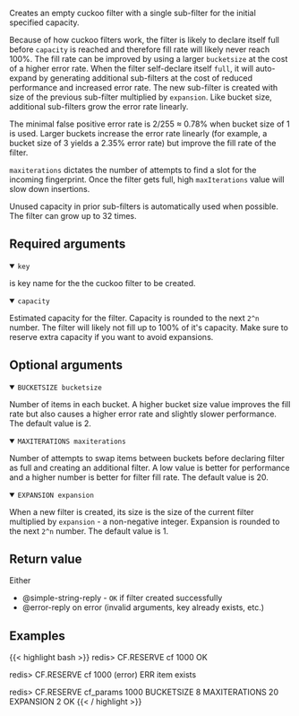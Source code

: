 Creates an empty cuckoo filter with a single sub-filter for the initial specified capacity.

Because of how cuckoo filters work, the filter is likely to declare itself full before `capacity` is reached and therefore fill rate will likely never reach 100%.
The fill rate can be improved by using a larger `bucketsize` at the cost of a higher error rate.
When the filter self-declare itself `full`, it will auto-expand by generating additional sub-filters at the cost of reduced performance and increased error rate.
The new sub-filter is created with size of the previous sub-filter multiplied by `expansion`.
Like bucket size, additional sub-filters grow the error rate linearly.

The minimal false positive error rate is 2/255 ≈ 0.78% when bucket size of 1 is used.
Larger buckets increase the error rate linearly (for example, a bucket size of 3 yields a 2.35% error rate) but improve the fill rate of the filter.

`maxiterations` dictates the number of attempts to find a slot for the incoming fingerprint.
Once the filter gets full, high `maxIterations` value will slow down insertions.

Unused capacity in prior sub-filters is automatically used when possible. 
The filter can grow up to 32 times.

## Required arguments

<details open><summary><code>key</code></summary>

is key name for the the cuckoo filter to be created.
</details>

<details open><summary><code>capacity</code></summary>

Estimated capacity for the filter. Capacity is rounded to the next `2^n` number. The filter will likely not fill up to 100% of it's capacity.
Make sure to reserve extra capacity if you want to avoid expansions.
</details>

## Optional arguments

<details open><summary><code>BUCKETSIZE bucketsize</code></summary>

Number of items in each bucket. A higher bucket size value improves the fill rate but also causes a higher error rate and slightly slower performance. The default value is 2.
</details>

<details open><summary><code>MAXITERATIONS maxiterations</code></summary>

Number of attempts to swap items between buckets before declaring filter as full and creating an additional filter. A low value is better for performance and a higher number is better for filter fill rate. The default value is 20.
</details>

<details open><summary><code>EXPANSION expansion</code></summary>

When a new filter is created, its size is the size of the current filter multiplied by `expansion` - a non-negative integer. Expansion is rounded to the next `2^n` number. The default value is 1.
</details>

## Return value

Either

- @simple-string-reply - `OK` if filter created successfully
- @error-reply on error (invalid arguments, key already exists, etc.)

## Examples

{{< highlight bash >}}
redis> CF.RESERVE cf 1000
OK

redis> CF.RESERVE cf 1000
(error) ERR item exists

redis> CF.RESERVE cf_params 1000 BUCKETSIZE 8 MAXITERATIONS 20 EXPANSION 2
OK
{{< / highlight >}}
